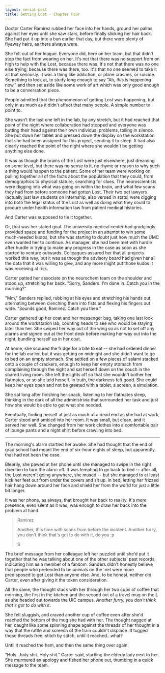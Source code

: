```yaml
---
layout: serial-post
title: Getting Lost - Chapter Four
---
```


Doctor Carter Ramirez rubbed her face into her hands, ground her palms against her eyes until she saw stars, before finally slicking her hair back.  She had put it up into a bun earlier that day, but there were plenty of flyaway hairs, as there always were.

She felt out of her league.  Everyone did, here on her team, but that didn't stop the fact from wearing on her.  It's not that there was no support from on high to help with the Lost, because there was.  It's not that there was no one else trying, because there was there, too.  It's that no one seemed to take it all that seriously.  It was a thing like addiction, or plane crashes, or suicide.  Something to look at, to study long enough to say "Ah, *this* is happening now," and then set aside like some work of art which was only good enough to be a conversation piece.

People admitted that the phenomenon of getting Lost was happening, but only in as much as it didn't affect that many people.  A simple number to point to.

She wasn't the last one left in the lab, by any stretch, but it had reached that point of the night where collaboration had stopped and everyone was butting their head against their own individual problems, toiling in silence.  She put down her tablet and pressed down the display on the workstation that she had been assigned for this project, sending it to sleep.  It had also clearly reached the point of the night where she wouldn't be getting anything else done.

It was as though the brains of the Lost were just elsewhere, just dreaming on some level, but there was no sense to it, no rhyme or reason to why such a thing would happen to the patient.  Some of her team were working on pulling together all of the facts about the population that they could, from demographics to physical stature, searching for clues.  The neuroscientists were digging into what was going on within the brain, and what few scans they had from before someone had gotten Lost.  Their two pet lawyers (actually just law students on internship, also versed in stats) were digging into both the legal status of the Lost as well as doing what they could to procure under health information law from patient medical histories.

And Carter was supposed to tie it together.

Or, that was her stated goal.  The university medical center had grudgingly provided space and funding for the project in an attempt to win some much-needed kudos, but she was starting to doubt just how much the UMC even wanted her to continue.  As manager, she had been met with hurdle after hurdle in trying to make any progress in the case as soon as she started to venture outwards.  Colleagues assured her that all projects worked this way, but it was as though the advisory board had given her all the data that it was willing to give, and any more might put those kudos it was receiving at risk.

Carter patted her associate on the neurochem team on the shoulder and stood up, stretching her back.  "Sorry, Sanders.  I'm done in.  Catch you in the morning?"

"Mm," Sanders replied, rubbing at his eyes and stretching his hands out, alternating between clenching them into fists and flexing his fingers out wide.  "Sounds good, Ramirez.  Catch you then."

Carter gathered up her coat and her messenger bag, taking one last look around the workstation lab, counting heads to see who would be staying later than her.  She swiped her way out of the wing so as not to set off any alarms and signed out at the front desk before making her way out into the night, bundling herself up in her coat.

At home, she scoured the fridge for a bite to eat -- she had ordered dinner for the lab earlier, but it was getting on midnight and she didn't want to go to bed on an empty stomach.  She settled on a few pieces of salami stacked onto a couple of crackers, enough to keep her empty stomach from complaining through the night and sat herself down on the couch in the shared living room.  She left the lights off so that she wouldn't bother her flatmates, or so she told herself.  In truth, the darkness felt good.  She could keep her eyes open and not be greeted with a tablet, a screen, a simulation.

She sat long after finishing her snack, listening to her flatmates sleep, thinking in the dark of all the administrivia that surrounded her task and just how she would be able to get what she needed.

Eventually, finding herself at just as much of a dead end as she had at work, Carter stood and ambled into her room.  It was small, but clean, and it served her well.  She changed from her work clothes into a comfortable pair of lounge pants and a night shirt before crawling into bed.

-----

The morning's alarm startled her awake.  She had thought that the end of grad school had meant the end of six-hour nights of sleep, but apparently, that had not been the case.

Blearily, she pawed at her phone until she managed to swipe in the right direction to turn the alarm off.  It was tempting to go back to bed -- after all, the Lost weren't going anywhere, she mused -- but she managed to at least kick her feet out from under the covers and sit up.  in bed, letting her frizzed hair hang down around her face and shield her from the world for just a little bit longer.

It was her phone, as always, that brought her back to reality.  It's mere presence, even silent as it was, was enough to draw her back into the problem at hand.

>  Ramirez
>
>  Another, this time with scans from before the incident.  Another furry, you don't think that's got to do with it, do you :p
>
>  S

The brief message from her colleague left her puzzled until she'd put it together that he was talking about one of the other subjects' past records, indicating him as a member of a fandom.  Sanders didn't honestly believe that people who pretended to be animals on the 'net were more predisposed to get Lost than anyone else.  And, to be honest, neither did Carter, even after giving it the token consideration.

All the same, the thought stuck with her through her two cups of coffee that morning, the first in the kitchen and the second out of a travel mug on the L as she headed out towards the UIC campus.  *Another furry, you don't think that's got to do with it*.

She felt sluggish, and craved another cup of coffee even after she'd reached the bottom of the mug she had with her.  The thought nagged at her, caught like some spinning shape against the threads of her thought in a way that the rattle and screech of the train couldn't displace.  It tugged those threads free, stitch by stitch, until it reached...what?

Until it reached the hem, and then the same thing over again.

"Holy...holy shit.  Holy shit." Carter said, startling the elderly lady next to her.  She murmured an apology and fished her phone out, thumbing in a quick message to the team.
